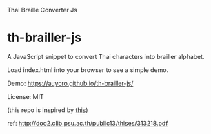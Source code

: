 Thai Braille Converter Js

th-brailler-js
================

A JavaScript snippet to convert Thai characters into brailler alphabet.

Load index.html into your browser to see a simple demo.

Demo: https://auycro.github.io/th-brailler-js/

License: MIT

(this repo is inspired by [this](https://github.com/marissamarym/chromaconator-js))

ref: http://doc2.clib.psu.ac.th/public13/thises/313218.pdf